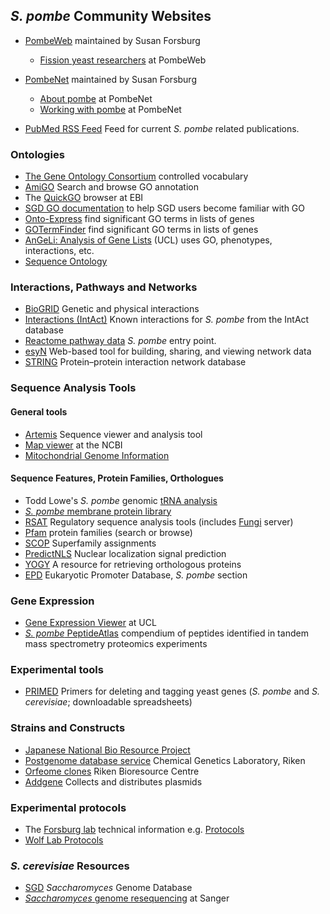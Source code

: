 ## *S. pombe* Community Websites

-   [PombeWeb](http://www-bcf.usc.edu/~forsburg/pombeweb.html) maintained by Susan Forsburg
    -   [Fission yeast researchers](http://www-bcf.usc.edu/~forsburg/pombeweb.html#people) at PombeWeb

-   [PombeNet](http://www-bcf.usc.edu/~forsburg/main.html) maintained by Susan Forsburg
    -   [About pombe](http://www-bcf.usc.edu/~forsburg/main.html) at PombeNet
    -   [Working with pombe](http://www-bcf.usc.edu/~forsburg/plasmids.html) at PombeNet

-   [PubMed RSS Feed](http://eutils.ncbi.nlm.nih.gov/entrez/eutils/erss.cgi?rss_guid=1ToPSyjDNLLW2R_UIOHFTxnRdlJouyMeQX4YfwMFXtO8d87M4r)
    Feed for current *S. pombe* related publications.

### Ontologies

-   [The Gene Ontology Consortium](http://www.geneontology.org/) controlled vocabulary
-   [AmiGO](http://amigo.geneontology.org/) Search and browse GO annotation
-   The [QuickGO](http://www.ebi.ac.uk/quickgo/) browser at EBI
-   [SGD GO documentation](https://sites.google.com/view/yeastgenome-help/function-help/gene-ontology-go)
    to help SGD users become familiar with GO
-   [Onto-Express](http://vortex.cs.wayne.edu/projects.htm#Onto-Express)
    find significant GO terms in lists of genes
-   [GOTermFinder](http://go.princeton.edu/cgi-bin/GOTermFinder)
    find significant GO terms in lists of genes
-   [AnGeLi: Analysis of Gene Lists](http://bahlerweb.cs.ucl.ac.uk/cgi-bin/GLA/GLA_input) (UCL)
    uses GO, phenotypes, interactions, etc.
-   [Sequence Ontology](http://www.sequenceontology.org/)

### Interactions, Pathways and Networks

-   [BioGRID](http://www.thebiogrid.org/) Genetic and physical
    interactions
-   [Interactions (IntAct)](http://www.ebi.ac.uk/intact/pages/interactions/interactions.xhtml?query=species:4896)
    Known interactions for *S. pombe* from the IntAct database
-   [Reactome pathway data](http://reactome.org/PathwayBrowser/#/SPECIES=68324)
    *S. pombe* entry point.
-   [esyN](http://www.esyn.org/index.php) Web-based tool for building,
    sharing, and viewing network data
-   [STRING](http://string-db.org/) Protein–protein interaction network database

### Sequence Analysis Tools

#### General tools

<!--
-   [GBrowse Wiki](http://gbrowse.org/wiki/index.php/Schizosaccharomyces_pombe)
    for *S. pombe*
-->
-   [Artemis](http://www.sanger.ac.uk/science/tools/artemis) Sequence
    viewer and analysis tool
-   [Map viewer](http://www.ncbi.nlm.nih.gov/mapview/map_search.cgi?chr=spombe.inf)
    at the NCBI
-   [Mitochondrial Genome Information](http://megasun.bch.umontreal.ca/People/lang/species/spo/spombe.html)

#### Sequence Features, Protein Families, Orthologues

-   Todd Lowe's *S. pombe* genomic [tRNA analysis](http://gtrnadb.ucsc.edu/GtRNAdb2/genomes/eukaryota/Schi_pomb_972h/)
-   [*S. pombe* membrane protein library](http://wardlab.cbs.umn.edu/pombe/)
-   [RSAT](http://www.rsat.eu/) Regulatory sequence analysis tools
    (includes [Fungi](http://rsat-tagc.univ-mrs.fr/rsat/) server)
-   [Pfam](http://pfam.xfam.org/) protein families (search or
    browse)
-   [SCOP](http://supfam.org/SUPERFAMILY/cgi-bin/gen_list.cgi?genome=iz)
    Superfamily assignments
-   [PredictNLS](https://rostlab.org/owiki/index.php/PredictNLS)
    Nuclear localization signal prediction
-   [YOGY](http://www.bahlerlab.info/YOGY/) A resource for
    retrieving orthologous proteins
-   [EPD](http://epd.vital-it.ch/S_pombe/S_pombe_database.php)
    Eukaryotic Promoter Database, *S. pombe* section

### Gene Expression

-   [Gene Expression Viewer](http://www.bahlerlab.info/cgi-bin/SPGE/geexview) at UCL
-   [*S. pombe* PeptideAtlas](https://db.systemsbiology.net/sbeams/cgi/PeptideAtlas/buildDetails?atlas_build_id=355)
    compendium of peptides identified in tandem mass spectrometry
    proteomics experiments

### Experimental tools

-   [PRIMED](http://www.massgeneral.org/cancer/research/motamediresources.aspx)
    Primers for deleting and tagging yeast genes (*S. pombe* and *S. cerevisiae*; downloadable spreadsheets)

### Strains and Constructs

-   [Japanese National Bio Resource Project](http://yeast.lab.nig.ac.jp/yeast/)
-   [Postgenome database service](http://www.riken.jp/SPD/index.html) Chemical Genetics
    Laboratory, Riken
-   [Orfeome clones](http://dna.brc.riken.jp/en/yoshidayeast_en) Riken
    Bioresource Centre
-   [Addgene](http://www.addgene.org) Collects and distributes plasmids

### Experimental protocols

-   The [Forsburg lab](http://www-bcf.usc.edu/~forsburg/plasmids.html)
    technical information e.g.
    [Protocols](http://www-bcf.usc.edu/~forsburg/Protocols.html)
-   [Wolf Lab Protocols](http://www.dieter-wolf-lab.org/protocols/)

### *S. cerevisiae* Resources

-   [SGD](http://www.yeastgenome.org/) *Saccharomyces* Genome Database
-   [*Saccharomyces* genome resequencing](http://www.sanger.ac.uk/research/projects/genomeinformatics/sgrp.html) at Sanger
